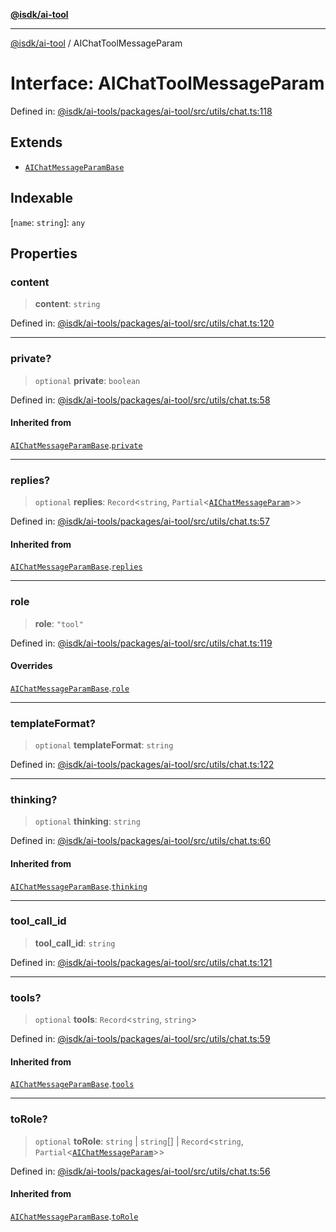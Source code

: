 [**@isdk/ai-tool**](../README.md)

***

[@isdk/ai-tool](../globals.md) / AIChatToolMessageParam

# Interface: AIChatToolMessageParam

Defined in: [@isdk/ai-tools/packages/ai-tool/src/utils/chat.ts:118](https://github.com/isdk/ai-tool.js/blob/e883e341c67e937e7d3a3e95e8bc56844896f5a3/src/utils/chat.ts#L118)

## Extends

- [`AIChatMessageParamBase`](AIChatMessageParamBase.md)

## Indexable

\[`name`: `string`\]: `any`

## Properties

### content

> **content**: `string`

Defined in: [@isdk/ai-tools/packages/ai-tool/src/utils/chat.ts:120](https://github.com/isdk/ai-tool.js/blob/e883e341c67e937e7d3a3e95e8bc56844896f5a3/src/utils/chat.ts#L120)

***

### private?

> `optional` **private**: `boolean`

Defined in: [@isdk/ai-tools/packages/ai-tool/src/utils/chat.ts:58](https://github.com/isdk/ai-tool.js/blob/e883e341c67e937e7d3a3e95e8bc56844896f5a3/src/utils/chat.ts#L58)

#### Inherited from

[`AIChatMessageParamBase`](AIChatMessageParamBase.md).[`private`](AIChatMessageParamBase.md#private)

***

### replies?

> `optional` **replies**: `Record`\<`string`, `Partial`\<[`AIChatMessageParam`](../type-aliases/AIChatMessageParam.md)\>\>

Defined in: [@isdk/ai-tools/packages/ai-tool/src/utils/chat.ts:57](https://github.com/isdk/ai-tool.js/blob/e883e341c67e937e7d3a3e95e8bc56844896f5a3/src/utils/chat.ts#L57)

#### Inherited from

[`AIChatMessageParamBase`](AIChatMessageParamBase.md).[`replies`](AIChatMessageParamBase.md#replies)

***

### role

> **role**: `"tool"`

Defined in: [@isdk/ai-tools/packages/ai-tool/src/utils/chat.ts:119](https://github.com/isdk/ai-tool.js/blob/e883e341c67e937e7d3a3e95e8bc56844896f5a3/src/utils/chat.ts#L119)

#### Overrides

[`AIChatMessageParamBase`](AIChatMessageParamBase.md).[`role`](AIChatMessageParamBase.md#role)

***

### templateFormat?

> `optional` **templateFormat**: `string`

Defined in: [@isdk/ai-tools/packages/ai-tool/src/utils/chat.ts:122](https://github.com/isdk/ai-tool.js/blob/e883e341c67e937e7d3a3e95e8bc56844896f5a3/src/utils/chat.ts#L122)

***

### thinking?

> `optional` **thinking**: `string`

Defined in: [@isdk/ai-tools/packages/ai-tool/src/utils/chat.ts:60](https://github.com/isdk/ai-tool.js/blob/e883e341c67e937e7d3a3e95e8bc56844896f5a3/src/utils/chat.ts#L60)

#### Inherited from

[`AIChatMessageParamBase`](AIChatMessageParamBase.md).[`thinking`](AIChatMessageParamBase.md#thinking)

***

### tool\_call\_id

> **tool\_call\_id**: `string`

Defined in: [@isdk/ai-tools/packages/ai-tool/src/utils/chat.ts:121](https://github.com/isdk/ai-tool.js/blob/e883e341c67e937e7d3a3e95e8bc56844896f5a3/src/utils/chat.ts#L121)

***

### tools?

> `optional` **tools**: `Record`\<`string`, `string`\>

Defined in: [@isdk/ai-tools/packages/ai-tool/src/utils/chat.ts:59](https://github.com/isdk/ai-tool.js/blob/e883e341c67e937e7d3a3e95e8bc56844896f5a3/src/utils/chat.ts#L59)

#### Inherited from

[`AIChatMessageParamBase`](AIChatMessageParamBase.md).[`tools`](AIChatMessageParamBase.md#tools)

***

### toRole?

> `optional` **toRole**: `string` \| `string`[] \| `Record`\<`string`, `Partial`\<[`AIChatMessageParam`](../type-aliases/AIChatMessageParam.md)\>\>

Defined in: [@isdk/ai-tools/packages/ai-tool/src/utils/chat.ts:56](https://github.com/isdk/ai-tool.js/blob/e883e341c67e937e7d3a3e95e8bc56844896f5a3/src/utils/chat.ts#L56)

#### Inherited from

[`AIChatMessageParamBase`](AIChatMessageParamBase.md).[`toRole`](AIChatMessageParamBase.md#torole)
